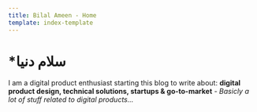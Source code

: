 ```yaml
---
title: Bilal Ameen - Home
template: index-template
---
```

# \*سلام دنیا

I am a digital product enthusiast starting this blog to write about: **digital product design, technical solutions, startups & go-to-market** *\- Basicly a lot of stuff related to digital products...*